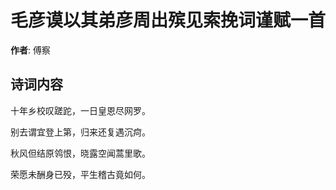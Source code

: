# 毛彦谟以其弟彦周出殡见索挽词谨赋一首

**作者**: 傅察

## 诗词内容

十年乡校叹蹉跎，一日皇恩尽网罗。

别去谓宜登上第，归来还复遇沉疴。

秋风但结原鸰恨，晓露空闻蒿里歌。

荣愿未酬身已殁，平生稽古竟如何。

